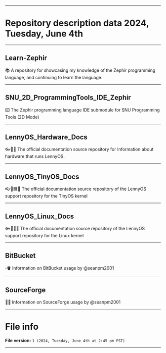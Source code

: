 
***

# Repository description data 2024, Tuesday, June 4th

---

## Learn-Zephir

📚️ A repository for showcasing my knowledge of the Zephir programming language, and continuing to learn the language. 

---

## SNU_2D_ProgrammingTools_IDE_Zephir

⌨️ The Zephir programming language IDE submodule for SNU Programming Tools (2D Mode)

---

## LennyOS_Hardware_Docs

👓️🧰️📖️ The official documentation source repository for Information about hardware that runs LennyOS. 

---

## LennyOS_TinyOS_Docs

👓️🔵️🟦️📖️ The official documentation source repository of the LennyOS support repository for the TinyOS kernel 

---

## LennyOS_Linux_Docs

👓️🔵️🐧️📖️ The official documentation source repository of the LennyOS support repository for the Linux kernel 

---

## BitBucket

▫️🪣️ Information on BitBucket usage by @seanpm2001

---

## SourceForge

🔨️🔲️ Information on SourceForge usage by @seanpm2001

***

# File info

**File version:** `1 (2024, Tuesday, June 4th at 2:45 pm PST)`

***

